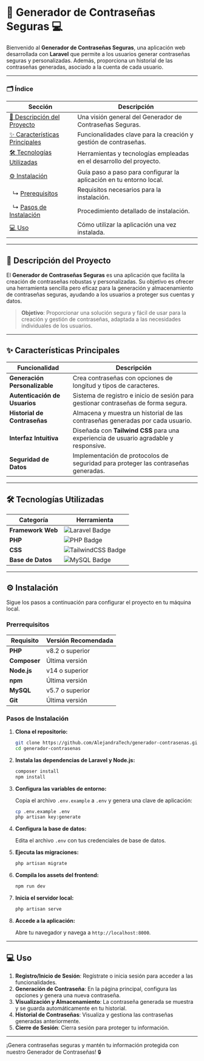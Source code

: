 # 🔐 Generador de Contraseñas Seguras 💻

Bienvenido al **Generador de Contraseñas Seguras**, una aplicación web desarrollada con **Laravel** que permite a los usuarios generar contraseñas seguras y personalizadas. Además, proporciona un historial de las contraseñas generadas, asociado a la cuenta de cada usuario.

---

### 🗂️ Índice

| Sección                                      | Descripción                                                                 |
|----------------------------------------------|-----------------------------------------------------------------------------|
| [📄 Descripción del Proyecto](#descripción-del-proyecto) | Una visión general del Generador de Contraseñas Seguras.                      |
| [✨ Características Principales](#características-principales) | Funcionalidades clave para la creación y gestión de contraseñas.              |
| [🛠️ Tecnologías Utilizadas](#tecnologías-utilizadas) | Herramientas y tecnologías empleadas en el desarrollo del proyecto.           |
| [⚙️ Instalación](#instalación)              | Guía paso a paso para configurar la aplicación en tu entorno local.          |
| &nbsp;&nbsp;↳ [Prerequisitos](#prerrequisitos)       | Requisitos necesarios para la instalación.                                   |
| &nbsp;&nbsp;↳ [Pasos de Instalación](#pasos-de-instalación) | Procedimiento detallado de instalación.                                       |
| [💻 Uso](#uso)                              | Cómo utilizar la aplicación una vez instalada.                               |

---

## 📌 Descripción del Proyecto

El **Generador de Contraseñas Seguras** es una aplicación que facilita la creación de contraseñas robustas y personalizadas. Su objetivo es ofrecer una herramienta sencilla pero eficaz para la generación y almacenamiento de contraseñas seguras, ayudando a los usuarios a proteger sus cuentas y datos.

> **Objetivo**: Proporcionar una solución segura y fácil de usar para la creación y gestión de contraseñas, adaptada a las necesidades individuales de los usuarios.

---

## ✨ Características Principales

| Funcionalidad                      | Descripción                                                                         |
|------------------------------------|-------------------------------------------------------------------------------------|
| **Generación Personalizable**      | Crea contraseñas con opciones de longitud y tipos de caracteres.                     |
| **Autenticación de Usuarios**      | Sistema de registro e inicio de sesión para gestionar contraseñas de forma segura.   |
| **Historial de Contraseñas**       | Almacena y muestra un historial de las contraseñas generadas por cada usuario.       |
| **Interfaz Intuitiva**             | Diseñada con **Tailwind CSS** para una experiencia de usuario agradable y responsive. |
| **Seguridad de Datos**             | Implementación de protocolos de seguridad para proteger las contraseñas generadas.   |

---

## 🛠️ Tecnologías Utilizadas

| Categoría            | Herramienta                 |
|----------------------|-----------------------------|
| **Framework Web**    | <img src="https://img.shields.io/badge/laravel-%23FF2D20.svg?style=for-thebadge&logo=laravel&logoColor=white" alt="Laravel Badge"/>                     |
| **PHP**              | <img src="https://img.shields.io/badge/php-%23777BB4.svg?style=for-thebadge&logo=php&logoColor=white" alt="PHP Badge"/>                               |
| **CSS**              | <img src="https://img.shields.io/badge/tailwindcss-%23426D92.svg?style=for-thebadge&logo=tailwindcss&logoColor=white" alt="TailwindCSS Badge"/>       |
| **Base de Datos**    | <img src="https://img.shields.io/badge/mysql-%2300f0f0.svg?style=for-thebadge&logo=mysql&logoColor=black" alt="MySQL Badge"/>                         |

---

## ⚙️ Instalación

Sigue los pasos a continuación para configurar el proyecto en tu máquina local.

### Prerrequisitos

| Requisito     | Versión Recomendada        |
|---------------|----------------------------|
| **PHP**       | v8.2 o superior             |
| **Composer**  | Última versión              |
| **Node.js**   | v14 o superior              |
| **npm**       | Última versión              |
| **MySQL**     | v5.7 o superior             |
| **Git**       | Última versión              |

### Pasos de Instalación

1. **Clona el repositorio:**

    ```bash
    git clone https://github.com/AlejandraTech/generador-contrasenas.git
    cd generador-contrasenas
    ```

2. **Instala las dependencias de Laravel y Node.js:**

    ```bash
    composer install
    npm install
    ```

3. **Configura las variables de entorno:**

    Copia el archivo `.env.example` a `.env` y genera una clave de aplicación:

    ```bash
    cp .env.example .env
    php artisan key:generate
    ```

4. **Configura la base de datos:**

    Edita el archivo `.env` con tus credenciales de base de datos.

5. **Ejecuta las migraciones:**

    ```bash
    php artisan migrate
    ```

6. **Compila los assets del frontend:**

    ```bash
    npm run dev
    ```

7. **Inicia el servidor local:**

    ```bash
    php artisan serve
    ```

8. **Accede a la aplicación:**

    Abre tu navegador y navega a `http://localhost:8000`.

---

## 💻 Uso

1. **Registro/Inicio de Sesión**: Regístrate o inicia sesión para acceder a las funcionalidades.
2. **Generación de Contraseña**: En la página principal, configura las opciones y genera una nueva contraseña.
3. **Visualización y Almacenamiento**: La contraseña generada se muestra y se guarda automáticamente en tu historial.
4. **Historial de Contraseñas**: Visualiza y gestiona las contraseñas generadas anteriormente.
5. **Cierre de Sesión**: Cierra sesión para proteger tu información.

---

¡Genera contraseñas seguras y mantén tu información protegida con nuestro Generador de Contraseñas! 🔒
